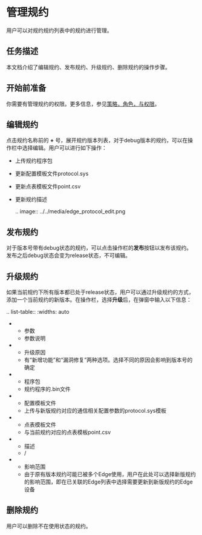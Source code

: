 # 管理规约

用户可以对规约规约列表中的规约进行管理。

## 任务描述

本文档介绍了编辑规约、发布规约、升级规约、删除规约的操作步骤。

## 开始前准备

你需要有管理规约的权限。更多信息，参见[策略，角色，与权限](/docs/iam/zh_CN/latest/access_policy)。

## 编辑规约

点击规约名称前的 **+** 号，展开规约版本列表，对于debug版本的规约，可以在操作栏中选择编辑。用户可以进行如下操作：

- 上传规约程序包
- 更新配置模板文件protocol.sys
- 更新点表模板文件point.csv
- 更新规约描述

  .. image:: ../../media/edge_protocol_edit.png

<!--可以编辑debug状态的文档，状态本身是如何设置的？-->

## 发布规约

对于版本号带有debug状态的规约，可以点击操作栏的**发布**按钮以发布该规约。发布之后debug状态会变为release状态，不可编辑。

## 升级规约

如果当前规约下所有版本都已处于release状态，用户可以通过升级规约的方式，添加一个当前规约的新版本。在操作栏，选择**升级**后，在弹窗中输入以下信息：

.. list-table::
   :widths: auto

   * - 参数
     - 参数说明
   * - 升级原因
     - 有“新增功能”和“漏洞修复”两种选项。选择不同的原因会影响到版本号的确定
   * - 程序包
     - 规约程序的.bin文件
   * - 配置模板文件
     - 上传与新版规约对应的通信相关配置参数的protocol.sys模板
   * - 点表模板文件
     - 与当前规约对应的点表模板point.csv
   * - 描述
     - /
   * - 影响范围
     - 由于原有版本规约可能已被多个Edge使用，用户在此处可以选择新版规约的影响范围，即在已关联的Edge列表中选择需要更新到新版规约的Edge设备

## 删除规约

用户可以删除不在使用状态的规约。

<!--未被使用=没有关联edge设备？ -->